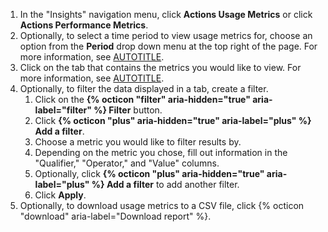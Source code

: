 1. In the "Insights" navigation menu, click **Actions Usage Metrics** or click **Actions Performance Metrics**.
1. Optionally, to select a time period to view usage metrics for, choose an option from the **Period** drop down menu at the top right of the page. For more information, see [AUTOTITLE](/actions/how-tos/administering-github-actions/viewing-github-actions-metrics#understanding-github-actions-metrics-aggregation).
1. Click on the tab that contains the metrics you would like to view. For more information, see [AUTOTITLE](/actions/concepts/about-github-actions-metrics).
1. Optionally, to filter the data displayed in a tab, create a filter.
    1. Click on the **{% octicon "filter" aria-hidden="true" aria-label="filter" %} Filter** button.
    1. Click **{% octicon "plus" aria-hidden="true" aria-label="plus" %} Add a filter**.
    1. Choose a metric you would like to filter results by.
    1. Depending on the metric you chose, fill out information in the "Qualifier," "Operator," and "Value" columns.
    1. Optionally, click **{% octicon "plus" aria-hidden="true" aria-label="plus" %} Add a filter** to add another filter.
    1. Click **Apply**.
1. Optionally, to download usage metrics to a CSV file, click {% octicon "download" aria-label="Download report" %}.
